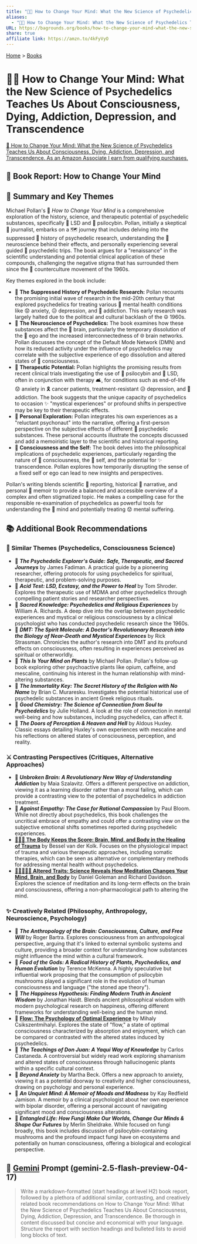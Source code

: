 ```yaml
---
title: "🧠🍄 How to Change Your Mind: What the New Science of Psychedelics Teaches Us About Consciousness, Dying, Addiction, Depression, and Transcendence"
aliases:
  - "🧠🍄 How to Change Your Mind: What the New Science of Psychedelics Teaches Us About Consciousness, Dying, Addiction, Depression, and Transcendence"
URL: https://bagrounds.org/books/how-to-change-your-mind-what-the-new-science-of-psychedelics-teaches-us-about-consciousness-dying-addiction-depression-and-transcendence
share: true
affiliate link: https://amzn.to/4kFyVyO
---
```

[Home](../index.md) > [Books](./index.md)  
# 🧠🍄 How to Change Your Mind: What the New Science of Psychedelics Teaches Us About Consciousness, Dying, Addiction, Depression, and Transcendence  
[🛒 How to Change Your Mind: What the New Science of Psychedelics Teaches Us About Consciousness, Dying, Addiction, Depression, and Transcendence. As an Amazon Associate I earn from qualifying purchases.](https://amzn.to/4kFyVyO)  
  
## 📖 Book Report: How to Change Your Mind  
  
## 🧠 Summary and Key Themes  
  
Michael Pollan's 🍄 *How to Change Your Mind* is a comprehensive exploration of the history, science, and therapeutic potential of psychedelic substances, specifically 🧪 LSD and 🍄 psilocybin. Pollan, initially a skeptical 📰 journalist, embarks on a 🗺️ journey that includes delving into the suppressed 📜 history of psychedelic research, understanding the 🧠 neuroscience behind their effects, and personally experiencing several guided 🍄 psychedelic trips. The book argues for a "renaissance" in the scientific understanding and potential clinical application of these compounds, challenging the negative stigma that has surrounded them since the 🎸 counterculture movement of the 1960s.  
  
Key themes explored in the book include:  
  
* 📜 **The Suppressed History of Psychedelic Research:** Pollan recounts the promising initial wave of research in the mid-20th century that explored psychedelics for treating various 🧠 mental health conditions like 😟 anxiety, 😥 depression, and 💊 addiction. This early research was largely halted due to the political and cultural backlash of the ☮️ 1960s.  
* 🧠 **The Neuroscience of Psychedelics:** The book examines how these substances affect the 🧠 brain, particularly the temporary dissolution of the 👤 ego and the increased interconnectedness of 🌐 brain networks. Pollan discusses the concept of the Default Mode Network (DMN) and how its reduced activity under the influence of psychedelics may correlate with the subjective experience of ego dissolution and altered states of 🤯 consciousness.  
* 🏥 **Therapeutic Potential:** Pollan highlights the promising results from recent clinical trials investigating the use of 🍄 psilocybin and 🧪 LSD, often in conjunction with therapy 🛋️, for conditions such as end-of-life 😟 anxiety in 🎗️ cancer patients, treatment-resistant 😥 depression, and 💊 addiction. The book suggests that the unique capacity of psychedelics to occasion ✨ "mystical experiences" or profound shifts in perspective may be key to their therapeutic effects.  
* 🚶 **Personal Exploration:** Pollan integrates his own experiences as a "reluctant psychonaut" into the narrative, offering a first-person perspective on the subjective effects of different 🍄 psychedelic substances. These personal accounts illustrate the concepts discussed and add a memoiristic layer to the scientific and historical reporting.  
* 🤔 **Consciousness and the Self:** The book delves into the philosophical implications of psychedelic experiences, particularly regarding the nature of 🤔 consciousness, the 👤 self, and the potential for ✨ transcendence. Pollan explores how temporarily disrupting the sense of a fixed self or ego can lead to new insights and perspectives.  
  
Pollan's writing blends scientific 📰 reporting, historical 📜 narrative, and personal 🚶 memoir to provide a balanced and accessible overview of a complex and often stigmatized topic. He makes a compelling case for the responsible re-examination of psychedelics as powerful tools for understanding the 🧠 mind and potentially treating 😟 mental suffering.  
  
## 📚 Additional Book Recommendations  
  
### 🧠 Similar Themes (Psychedelics, Consciousness Science)  
  
* 📖 ***The Psychedelic Explorer's Guide: Safe, Therapeutic, and Sacred Journeys*** by James Fadiman. A practical guide by a pioneering researcher, offering protocols for using psychedelics for spiritual, therapeutic, and problem-solving purposes.  
* 📖 ***Acid Test: LSD, Ecstasy, and the Power to Heal*** by Tom Shroder. Explores the therapeutic use of MDMA and other psychedelics through compelling patient stories and researcher perspectives.  
* 📖 ***Sacred Knowledge: Psychedelics and Religious Experiences*** by William A. Richards. A deep dive into the overlap between psychedelic experiences and mystical or religious consciousness by a clinical psychologist who has conducted psychedelic research since the 1960s.  
* 📖 ***DMT: The Spirit Molecule: A Doctor's Revolutionary Research into the Biology of Near-Death and Mystical Experiences*** by Rick Strassman. Chronicles the author's research into DMT and its profound effects on consciousness, often resulting in experiences perceived as spiritual or otherworldly.  
* 📖 ***This Is Your Mind on Plants*** by Michael Pollan. Pollan's follow-up book exploring other psychoactive plants like opium, caffeine, and mescaline, continuing his interest in the human relationship with mind-altering substances.  
* 📖 ***The Immortality Key: The Secret History of the Religion with No Name*** by Brian C. Muraresku. Investigates the potential historical use of psychedelic substances in ancient Greek religious rituals.  
* 📖 ***Good Chemistry: The Science of Connection from Soul to Psychedelics*** by Julie Holland. A look at the role of connection in mental well-being and how substances, including psychedelics, can affect it.  
* 📖 ***The Doors of Perception & Heaven and Hell*** by Aldous Huxley. Classic essays detailing Huxley's own experiences with mescaline and his reflections on altered states of consciousness, perception, and reality.  
  
### ⚔️ Contrasting Perspectives (Critiques, Alternative Approaches)  
  
* 📖 ***Unbroken Brain: A Revolutionary New Way of Understanding Addiction*** by Maia Szalavitz. Offers a different perspective on addiction, viewing it as a learning disorder rather than a moral failing, which can provide a contrasting view to the potential of psychedelics in addiction treatment.  
* 📖 ***Against Empathy: The Case for Rational Compassion*** by Paul Bloom. While not directly about psychedelics, this book challenges the uncritical embrace of empathy and could offer a contrasting view on the subjective emotional shifts sometimes reported during psychedelic experiences.  
* **[🤕🎼🧠 The Body Keeps the Score: Brain, Mind, and Body in the Healing of Trauma](./the-body-keeps-the-score-brain-mind-and-body-in-the-healing-of-trauma.md)** by Bessel van der Kolk. Focuses on the physiological impact of trauma and various therapeutic approaches, including somatic therapies, which can be seen as alternative or complementary methods for addressing mental health without psychedelics.  
* **[🔬🧘🏼‍♀️🧠 Altered Traits: Science Reveals How Meditation Changes Your Mind, Brain, and Body](./altered-traits-science-reveals-how-meditation-changes-your-mind-brain-and-body.md)** by Daniel Goleman and Richard Davidson. Explores the science of meditation and its long-term effects on the brain and consciousness, offering a non-pharmacological path to altering the mind.  
  
### ✨ Creatively Related (Philosophy, Anthropology, Neuroscience, Psychology)  
  
* 📖 ***The Anthropology of the Brain: Consciousness, Culture, and Free Will*** by Roger Bartra. Explores consciousness from an anthropological perspective, arguing that it's linked to external symbolic systems and culture, providing a broader context for understanding how substances might influence the mind within a cultural framework.  
* 📖 ***Food of the Gods: A Radical History of Plants, Psychedelics, and Human Evolution*** by Terence McKenna. A highly speculative but influential work proposing that the consumption of psilocybin mushrooms played a significant role in the evolution of human consciousness and language ("the stoned ape theory").  
* 📖 ***The Happiness Hypothesis: Finding Modern Truth in Ancient Wisdom*** by Jonathan Haidt. Blends ancient philosophical wisdom with modern psychological research on happiness, offering different frameworks for understanding well-being and the human mind.  
* 📖 **[Flow: The Psychology of Optimal Experience](./flow-the-psychology-of-optimal-experience.md)** by Mihaly Csikszentmihalyi. Explores the state of "flow," a state of optimal consciousness characterized by absorption and enjoyment, which can be compared or contrasted with the altered states induced by psychedelics.  
* 📖 ***The Teachings of Don Juan: A Yaqui Way of Knowledge*** by Carlos Castaneda. A controversial but widely read work exploring shamanism and altered states of consciousness through hallucinogenic plants within a specific cultural context.  
* 📖 ***Beyond Anxiety*** by Martha Beck. Offers a new approach to anxiety, viewing it as a potential doorway to creativity and higher consciousness, drawing on psychology and personal experience.  
* 📖 ***An Unquiet Mind: A Memoir of Moods and Madness*** by Kay Redfield Jamison. A memoir by a clinical psychologist about her own experience with bipolar disorder, offering a personal account of navigating significant mood and consciousness alterations.  
* 📖 ***Entangled Life: How Fungi Make Our Worlds, Change Our Minds & Shape Our Futures*** by Merlin Sheldrake. While focused on fungi broadly, this book includes discussion of psilocybin-containing mushrooms and the profound impact fungi have on ecosystems and potentially on human consciousness, offering a biological and ecological perspective.  
  
## 💬 [Gemini](../software/gemini.md) Prompt (gemini-2.5-flash-preview-04-17)  
> Write a markdown-formatted (start headings at level H2) book report, followed by a plethora of additional similar, contrasting, and creatively related book recommendations on How to Change Your Mind: What the New Science of Psychedelics Teaches Us About Consciousness, Dying, Addiction, Depression, and Transcendence. Be thorough in content discussed but concise and economical with your language. Structure the report with section headings and bulleted lists to avoid long blocks of text.
